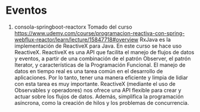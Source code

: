 # Eventos
1. consola-springboot-reactorx
Tomado del curso https://www.udemy.com/course/programacion-reactiva-con-spring-webflux-reactor/learn/lecture/15847718#overview
RxJava es la implementación de ReactiveX para Java. En este curso se hace uso ReactiveX. 
ReactiveX es una API que facilita el manejo de flujos de datos y eventos, a partir de una combinación de el patrón Observer, el patrón Iterator, y características de la Programación Funcional.
El manejo de datos en tiempo real es una tarea común en el desarrollo de aplicaciones. Por lo tanto, tener una manera eficiente y limpia de lidiar con esta tarea es muy importante.
ReactiveX (mediante el uso de Observables y operadores) nos ofrece una API flexible para crear y actuar sobre los flujos de datos. Además, simplifica la programación asíncrona, como la creación de hilos y los problemas de concurrencia.




